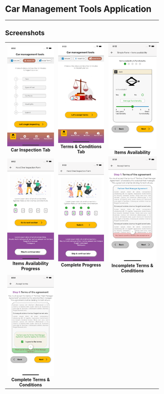# Car Management Tools Application

---

## Screenshots


<div style="text-align: center">
    <table>
        <tr>
            <td style="text-align: center">
                <img src="https://raw.githubusercontent.com/cyenite/Car-Management-Tools/master/screenshots/home_page.png" width="200"/>
      </br><b>Car Inspection Tab</b>
            </td>            
            <td style="text-align: center">
                <img src="https://raw.githubusercontent.com/cyenite/Car-Management-Tools/master/screenshots/accept_terms.png" width="200"/>
      </br><b>Terms & Conditions Tab</b>
            </td>
            <td style="text-align: center">
                <img src="https://raw.githubusercontent.com/cyenite/Car-Management-Tools/master/screenshots/items_availability.png" width="200"/>
      </br><b>Items Availability</b>
            </td>
        </tr>
        <tr>
            <td style="text-align: center">
                <img src="https://raw.githubusercontent.com/cyenite/Car-Management-Tools/master/screenshots/item_availability_progress.png" width="200"/>
      </br><b>Items Availability Progress</b>
            </td>
            <td style="text-align: center">
                <img src="https://raw.githubusercontent.com/cyenite/Car-Management-Tools/master/screenshots/complete_progress.png" width="200"/>
  </br><b>Complete Progress</b>
            </td>
            <td style="text-align: center">
                <img src="https://raw.githubusercontent.com/cyenite/Car-Management-Tools/master/screenshots/terms_incomplete.png" width="200"/>
  </br><b>Incomplete Terms & Conditions</b>
            </td>
        </tr>
				<tr>
            <td style="text-align: center">
                <img src="https://raw.githubusercontent.com/cyenite/Car-Management-Tools/master/screenshots/terms_complete.png" width="200"/>
      </br><b>Complete Terms & Conditions</b>
            </td>
        </tr>
    </table>
</div>

